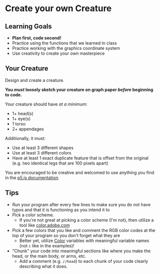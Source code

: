 # Create your own Creature

## Learning Goals
- **Plan first, code second!**
- Practice using the functions that we learned in class
- Practice working with the graphics coordinate system
- Use creativity to create your own masterpiece

## Your Creature
Design and create a creature.

**You _must_ loosely sketch your creature on graph paper _before_ beginning to code.**

Your creature should have _at a minimum_:
- 1+ head(s)
- 1+ eye(s)
- 1 torso
- 2+ appendages

Additionally, it must:
- Use at least 3 different shapes
- Use at least 3 different colors
- Have at least 1 exact duplicate feature that is offset from the original (e.g. two identical legs that are 100 pixels apart)

You are encouraged to be creative and welcomed to use anything you find in the [p5.js documentation](https://p5js.org/reference/).

## Tips
- Run your program after every few lines to make sure you do not have typos and that it is functioning as you intend it to
- Pick a color scheme.
  - If you're not great at picking a color scheme (I'm not), then utilize a tool like [color.adobe.com](https://color.adobe.com)
- Pick a few colors that you like and comment the RGB color codes at the top of your program so you don't forget what they are
  - Better yet, utilize [Color](https://p5js.org/reference/#/p5/color) variables with meaningful variable names (not `c` like in the examples)!
- "Chunk" your code into meaningful sections like where you make the head, or the main body, or arms, etc.
  - Add a comment (e.g. `//head`) to each chunk of your code clearly describing what it does.
